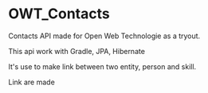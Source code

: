 # OWT_Contacts
Contacts API made for Open Web Technologie as a tryout.

This api work with Gradle, JPA, Hibernate

It's use to make link between two entity, person and skill.

Link are made 
